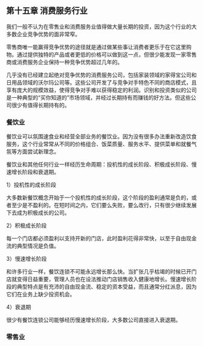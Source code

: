 ## 第十五章 消费服务行业

我们一般不认为在零售业和消费服务业值得做大量长期的投资，因为这个行业的大多数企业竞争优势的面非常窄。

零售商唯一能赢得竞争优势的途径就是通过做某些事让消费者更乐于在它这里购物。通过提供独特的产品或者更低的价格可以做到这一点，但很少能发现一家零售商或消费服务企业保持一种竞争优势超过几年的。

几乎没有已经建立起绝对竞争优势的消费服务公司，包括家装领域的家得宝公司和日用品领域的沃尔玛公司等。这些公司开发了与竞争对手特色不同的商店模式，且享有庞大的规模效益，使得竞争对手难以获得稳定的利润。识别和投资类似的公司是一种典型的“买你知道的”市场领域，并经过长期持有而赚钱的好方法。但这些公司很少有值得长期持有的。


### 餐饮业

餐饮业可以氛围速食业和经营全部业务的餐饮业。因为没有很多办法重新改造饮食服务，这个行业常常从不同的价格组合、饭菜质量、服务水平、提供菜单和就餐气氛等方面尝试新理念。

餐饮业和其他任何行业一样经历生命周期：投机性的成长阶段、积极成长阶段、慢速增长阶段和衰退期。

1）投机性的成长阶段

大多数新餐饮概念开始于一个投机性的成长阶段，这个阶段的盈利通常是负的，或者至少是不盈利的。在短时间之内，它们要么失败，要么改行，只有很少继续发展下去成为积极成长的公司。

2）积极成长阶段

每一个门店都必须盈利以支持开新的门店，此时盈利花得非常快，以至于自由现金流的典型情况是负值。

3）慢速增长阶段

和许多行业一样，餐饮连锁不可能永远增长那么快。当扩张几乎枯竭的时候已开门店就变得日益重要，管理人员也在设法推动门店销售收入健康地增长。慢速增长阶段的典型特点是有充沛的自由现金流、稳定的资本受益，而且通常分红派息，因为它们在业务上缺少投资机会。

4）衰退期

很少有餐饮连锁公司能够经历慢速增长阶段，大多数公司直接进入衰退期。

### 零售业
